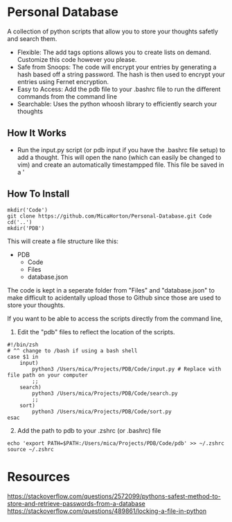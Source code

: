 # Personal Database
A collection of python scripts that allow you to store your thoughts safetly and search them.

- Flexible: The add tags options allows you to create lists on demand. Customize this code however you please.
- Safe from Snoops: The code will encrypt your entries by generating a hash based off a string password. The hash is then used to encrypt your entries using Fernet encryption.
- Easy to Access: Add the pdb file to your .bashrc file to run the different commands from the command line
- Searchable: Uses the python whoosh library to efficiently search your thoughts

## How It Works
- Run the input.py script (or pdb input if you have the .bashrc file setup) to add a thought. This will open the nano (which can easily be changed to vim) and create an automatically timestampped file. This file be saved in a '

## How To Install
```
mkdir('Code')
git clone https://github.com/MicaHorton/Personal-Database.git Code
cd('..')
mkdir('PDB')
```
This will create a file structure like this:
- PDB
  - Code
  - Files
  - database.json


The code is kept in a seperate folder from "Files" and "database.json" to make difficult to acidentally upload those to Github since those are used to store your thoughts. 

If you want to be able to access the scripts directly from the command line, 
1) Edit the "pdb" files to reflect the location of the scripts.
```
#!/bin/zsh 
# ^^ change to /bash if using a bash shell
case $1 in 
	input)
		python3 /Users/mica/Projects/PDB/Code/input.py # Replace with file path on your computer
		;; 
	search)
		python3 /Users/mica/Projects/PDB/Code/search.py
		;;
	sort)
		python3 /Users/mica/Projects/PDB/Code/sort.py
esac
```
2) Add the path to pdb to your .zshrc (or .bashrc) file
```
echo 'export PATH=$PATH:/Users/mica/Projects/PDB/Code/pdb' >> ~/.zshrc
source ~/.zshrc
```

# Resources
https://stackoverflow.com/questions/2572099/pythons-safest-method-to-store-and-retrieve-passwords-from-a-database
https://stackoverflow.com/questions/489861/locking-a-file-in-python
